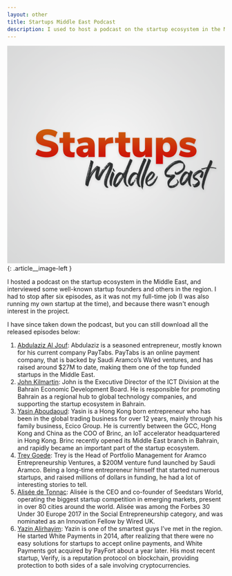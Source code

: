 ```yaml
---
layout: other
title: Startups Middle East Podcast
description: I used to host a podcast on the startup ecosystem in the Middle East.
---
```


![Startups Middle East](/public/others/startups-middle-east-logo.png){: .article__image-left }

I hosted a podcast on the startup ecosystem in the Middle East, and interviewed some well-known startup founders and others
in the region. I had to stop after six episodes, as it was not my full-time job (I was also running my own startup at the time), and because there wasn't enough interest in the project.

I have since taken down the podcast, but you can still download all the released episodes below:

1. [Abdulaziz Al Jouf](/public/others/startups_middle_east/01-abdulaziz-aljouf.mp3): Abdulaziz is a seasoned entrepreneur, mostly known for his current company PayTabs. PayTabs is an online payment company, that is backed by Saudi Aramco’s Wa’ed ventures, and has raised around $27M to date, making them one of the top funded startups in the Middle East.
1. [John Kilmartin](/public/others/startups_middle_east/02-john-kilmartin.mp3): John is the Executive Director of the ICT Division at the Bahrain Economic Development Board. He is responsible for promoting Bahrain as a regional hub to global technology companies, and supporting the startup ecosystem in Bahrain.
1. [Yasin Aboudaoud](/public/others/startups_middle_east/03-yasin-aboudaoud.mp3): Yasin is a Hong Kong born entrepreneur who has been in the global trading business for over 12 years, mainly through his family business, Ecico Group. He is currently between the GCC, Hong Kong and China as the COO of Brinc, an IoT accelerator headquartered in Hong Kong. Brinc recently opened its Middle East branch in Bahrain, and rapidly became an important part of the startup ecosystem.
1. [Trey Goede](/public/others/startups_middle_east/04-trey-goede.mp3): Trey is the Head of Portfolio Management for Aramco Entrepreneurship Ventures, a $200M venture fund launched by Saudi Aramco. Being a long-time entrepreneur himself that started numerous startups, and raised millions of dollars in funding, he had a lot of interesting stories to tell.
1. [Alisée de Tonnac](/public/others/startups_middle_east/05-alisee-de-tonnac.mp3): Alisée is the CEO and co-founder of Seedstars World, operating the biggest startup competition in emerging markets, present in over 80 cities around the world. Alisée was among the Forbes 30 Under 30 Europe 2017 in the Social Entrepreneurship category, and was nominated as an Innovation Fellow by Wired UK.
1. [Yazin Alirhayim](/public/others/startups_middle_east/06-yazin-alirhayim.mp3): Yazin is one of the smartest guys I’ve met in the region. He started White Payments in 2014, after realizing that there were no easy solutions for startups to accept online payments, and White Payments got acquired by PayFort about a year later. His most recent startup, Verify, is a reputation protocol on blockchain, providing protection to both sides of a sale involving cryptocurrencies.
